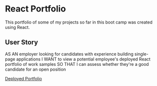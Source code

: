 # React Portfolio

This portfolio of some of my projects so far in this boot camp was created using React. 

## User Story

AS AN employer looking for candidates with experience building single-page applications
I WANT to view a potential employee's deployed React portfolio of work samples
SO THAT I can assess whether they're a good candidate for an open position

[Deployed Portfolio](https://duhjeffmeister.github.io/react-portfolio/)